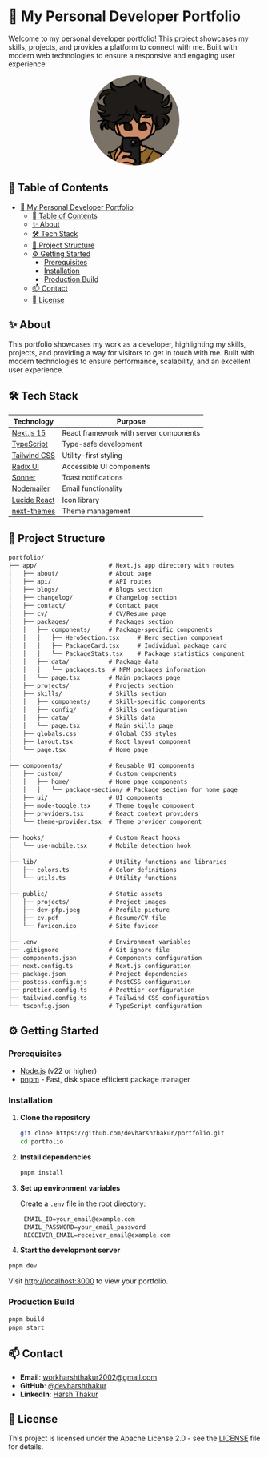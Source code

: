 # 🚀 My Personal Developer Portfolio

Welcome to my personal developer portfolio! This project showcases my skills, projects, and provides a platform to connect with me. Built with modern web technologies to ensure a responsive and engaging user experience.

<p align="center">
  <img src="public/dev-pfp.jpeg" alt="Profile Picture" width="180" height="180" style="border-radius: 50%;"/>
</p>

## 📖 Table of Contents

- [🚀 My Personal Developer Portfolio](#-my-personal-developer-portfolio)
  - [📖 Table of Contents](#-table-of-contents)
  - [✨ About](#-about)
  - [🛠️ Tech Stack](#️-tech-stack)
  - [📂 Project Structure](#-project-structure)
  - [⚙️ Getting Started](#️-getting-started)
    - [Prerequisites](#prerequisites)
    - [Installation](#installation)
    - [Production Build](#production-build)
  - [📫 Contact](#-contact)
  - [📜 License](#-license)

## ✨ About

This portfolio showcases my work as a developer, highlighting my skills, projects, and providing a way for visitors to get in touch with me. Built with modern technologies to ensure performance, scalability, and an excellent user experience.

## 🛠️ Tech Stack

| Technology                                                | Purpose                                |
| --------------------------------------------------------- | -------------------------------------- |
| [Next.js 15](https://nextjs.org/)                         | React framework with server components |
| [TypeScript](https://www.typescriptlang.org/)             | Type-safe development                  |
| [Tailwind CSS](https://tailwindcss.com/)                  | Utility-first styling                  |
| [Radix UI](https://www.radix-ui.com/)                     | Accessible UI components               |
| [Sonner](https://sonner.vercel.app/)                      | Toast notifications                    |
| [Nodemailer](https://nodemailer.com/)                     | Email functionality                    |
| [Lucide React](https://lucide.dev/)                       | Icon library                           |
| [next-themes](https://github.com/pacocoursey/next-themes) | Theme management                       |

## 📂 Project Structure

```
portfolio/
├── app/                    # Next.js app directory with routes
│   ├── about/              # About page
│   ├── api/                # API routes
│   ├── blogs/              # Blogs section
│   ├── changelog/          # Changelog section
│   ├── contact/            # Contact page
│   ├── cv/                 # CV/Resume page
│   ├── packages/           # Packages section
│   │   ├── components/     # Package-specific components
│   │   │   ├── HeroSection.tsx     # Hero section component
│   │   │   ├── PackageCard.tsx     # Individual package card
│   │   │   └── PackageStats.tsx    # Package statistics component
│   │   ├── data/           # Package data
│   │   │   └── packages.ts  # NPM packages information
│   │   └── page.tsx        # Main packages page
│   ├── projects/           # Projects section
│   ├── skills/             # Skills section
│   │   ├── components/     # Skill-specific components
│   │   ├── config/         # Skills configuration
│   │   ├── data/           # Skills data
│   │   └── page.tsx        # Main skills page
│   ├── globals.css         # Global CSS styles
│   ├── layout.tsx          # Root layout component
│   └── page.tsx            # Home page
│
├── components/             # Reusable UI components
│   ├── custom/             # Custom components
│   │   ├── home/           # Home page components
│   │   │   └── package-section/ # Package section for home page
│   ├── ui/                 # UI components
│   ├── mode-toogle.tsx     # Theme toggle component
│   ├── providers.tsx       # React context providers
│   └── theme-provider.tsx  # Theme provider component
│
├── hooks/                  # Custom React hooks
│   └── use-mobile.tsx      # Mobile detection hook
│
├── lib/                    # Utility functions and libraries
│   ├── colors.ts           # Color definitions
│   └── utils.ts            # Utility functions
│
├── public/                 # Static assets
│   ├── projects/           # Project images
│   ├── dev-pfp.jpeg        # Profile picture
│   ├── cv.pdf              # Resume/CV file
│   └── favicon.ico         # Site favicon
│
├── .env                    # Environment variables
├── .gitignore              # Git ignore file
├── components.json         # Components configuration
├── next.config.ts          # Next.js configuration
├── package.json            # Project dependencies
├── postcss.config.mjs      # PostCSS configuration
├── prettier.config.ts      # Prettier configuration
├── tailwind.config.ts      # Tailwind CSS configuration
└── tsconfig.json           # TypeScript configuration
```

## ⚙️ Getting Started

### Prerequisites

- [Node.js](https://nodejs.org/) (v22 or higher)
- [pnpm](https://pnpm.io/) - Fast, disk space efficient package manager

### Installation

1. **Clone the repository**

   ```bash
   git clone https://github.com/devharshthakur/portfolio.git
   cd portfolio
   ```

2. **Install dependencies**

   ```bash
   pnpm install
   ```

3. **Set up environment variables**

   Create a `.env` file in the root directory:

   ```
    EMAIL_ID=your_email@example.com
    EMAIL_PASSWORD=your_email_password
    RECEIVER_EMAIL=receiver_email@example.com
   ```

4. **Start the development server**

```bash
pnpm dev
```

Visit [http://localhost:3000](http://localhost:3000) to view your portfolio.

### Production Build

```bash
pnpm build
pnpm start
```

## 📫 Contact

- **Email**: [workharshthakur2002@gmail.com](mailto:workharshthakur2002@gmail.com)
- **GitHub**: [@devharshthakur](https://github.com/devharshthakur)
- **LinkedIn**: [Harsh Thakur](https://www.linkedin.com/in/harsh-thakur-bb6b18231)

## 📜 License

This project is licensed under the Apache License 2.0 - see the [LICENSE](LICENSE) file for details.
